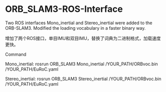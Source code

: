 # ORB_SLAM3-ROS-Interface
Two ROS interfaces Mono_inertial and Stereo_inertial were added to the ORB-SLAM3. Modified the loading vocabulary in a faster binary way.

增加了两个ROS接口，单目IMU和双目IMU，替换了词典为二进制格式，加载速度更快。

Command

Mono_inertial: rosrun ORB_SLAM3 Mono_inertial /YOUR_PATH/ORBvoc.bin /YOUR_PATH/EuRoC.yaml

Stereo_inertial: rosrun ORB_SLAM3 Stereo_inertial /YOUR_PATH/ORBvoc.bin /YOUR_PATH/EuRoC.yaml
